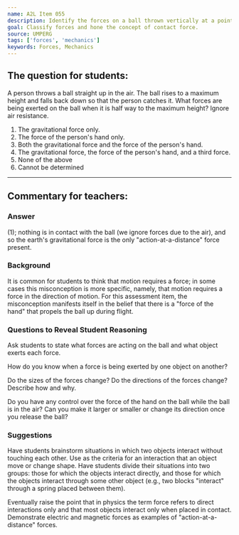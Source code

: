 ```yaml
---
name: A2L Item 055
description: Identify the forces on a ball thrown vertically at a point not its maximum.
goal: Classify forces and hone the concept of contact force.
source: UMPERG
tags: ['forces', 'mechanics']
keywords: Forces, Mechanics
---
```


## The question for students:

A person throws a ball straight up in the air. The ball rises to a
maximum height and falls back down so that the person catches it. What
forces are being exerted on the ball when it is half way to the maximum
height? Ignore air resistance.

1. The gravitational force only.
2. The force of the person's hand only.
3. Both the gravitational force and the force of the person's hand.
4. The gravitational force, the force of the person's hand, and a third
force.
5. None of the above
6. Cannot be determined

<hr/>

## Commentary for teachers:

### Answer

(1); nothing is in contact with the ball (we ignore forces due to the
air), and so the earth's gravitational force is the only
"action-at-a-distance" force present.

### Background

It is common for students to think that motion requires a force; in some
cases this misconception is more specific, namely, that motion requires
a force in the direction of motion. For this assessment item, the
misconception manifests itself in the belief that there is a "force of
the hand" that propels the ball up during flight.

### Questions to Reveal Student Reasoning

Ask students to state what forces are acting on the ball and what object
exerts each force.

How do you know when a force is being exerted by one object on another?

Do the sizes of the forces change?  Do the directions of the forces
change?  Describe how and why.

Do you have any control over the force of the hand on the ball while the
ball is in the air?  Can you make it larger or smaller or change its
direction once you release the ball?

### Suggestions

Have students brainstorm situations in which two objects interact
without touching each other.  Use as the criteria for an interaction
that an object move or change shape.  Have students divide their
situations into two groups: those for which the objects interact
directly, and those for which the objects interact through some other
object (e.g., two blocks "interact" through a spring placed between
them).

Eventually raise the point that in physics the term  force refers to
direct interactions only and that most objects interact only when placed
in contact.  Demonstrate electric and magnetic forces as examples of
"action-at-a-distance" forces.
